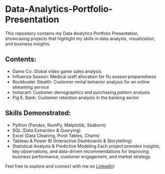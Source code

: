 # Data-Analytics-Portfolio-Presentation
This repository contains my Data Analytics Portfolio Presentation, showcasing projects that highlight my skills in data analysis, visualization, and business insights.
## Contents:
- Game Co: Global video game sales analysis
- Influenza Season: Medical staff allocation for flu season preparedness
- Rockbuster Stealth: Customer rental behavior analysis for an online streaming service
- Instacart: Customer demographics and purchasing pattern analysis
- Pig E. Bank: Customer retention analysis in the banking sector
## Skills Demonstrated:
- Python (Pandas, NumPy, Matplotlib, Seaborn)
- SQL (Data Extraction & Querying)
- Excel (Data Cleaning, Pivot Tables, Charts)
- Tableau & Power BI (Interactive Dashboards & Storytelling)
- Statistical Analysis & Predictive Modeling
Each project provides insights, key observations, and data-driven recommendations for improving business performance, customer engagement, and market strategy.

Feel free to explore and connect with me on [LinkedIn](https://www.linkedin.com/in/wiercinskizb)!
